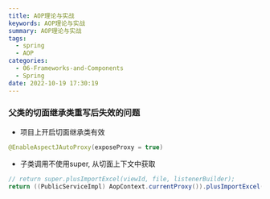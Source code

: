 ```yaml
---
title: AOP理论与实战
keywords: AOP理论与实战
summary: AOP理论与实战
tags:
  - spring
  - AOP
categories:
  - 06-Frameworks-and-Components
  - Spring
date: 2022-10-19 17:30:19
---
```

  
### 父类的切面继承类重写后失效的问题

+ 项目上开启切面继承类有效

```java
@EnableAspectJAutoProxy(exposeProxy = true)
```

+ 子类调用不使用super, 从切面上下文中获取
```java
// return super.plusImportExcel(viewId, file, listenerBuilder);
return ((PublicServiceImpl) AopContext.currentProxy()).plusImportExcel(viewId, file, listenerBuilder);
```
